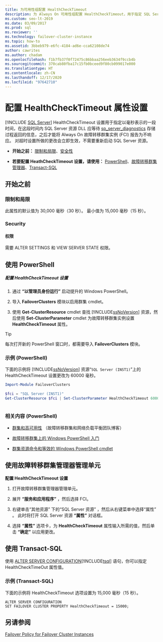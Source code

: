 ```yaml
---
title: 为可用性组配置 HealthCheckTimeout
description: 为 Always On 可用性组配置 HealthCheckTimeout，用于指定 SQL Server 资源 DLL 在报告无响应之前等待的时间。
ms.custom: seo-lt-2019
ms.date: 03/09/2017
ms.prod: sql
ms.reviewer: ''
ms.technology: failover-cluster-instance
ms.topic: how-to
ms.assetid: 3bbeb979-e6fc-4184-ad6e-cca62108de74
author: cawrites
ms.author: chadam
ms.openlocfilehash: f1b7fb37f0f72475c86bbaa256eeb3634f9ccb4b
ms.sourcegitcommit: 370cab80fba17c15fb0bceed9f80cb099017e000
ms.translationtype: HT
ms.contentlocale: zh-CN
ms.lasthandoff: 12/17/2020
ms.locfileid: "97642710"
---
```

# <a name="configure-healthchecktimeout-property-settings"></a>配置 HealthCheckTimeout 属性设置
[!INCLUDE [SQL Server](../../../includes/applies-to-version/sqlserver.md)]
  HealthCheckTimeout 设置用于指定以毫秒表示的一段时间，在这段时间内 SQL Server 资源 DLL 应等待 [sp_server_diagnostics](../../../relational-databases/system-stored-procedures/sp-server-diagnostics-transact-sql.md) 存储过程返回的信息，之后才能将 Always On 故障转移群集实例 (FCI) 报告为不响应。 对超时设置所做的更改会立即生效，不需要重新启动 SQL Server 资源。  
  
-   **开始之前：** [限制和局限](#Limits)、[安全性](#Security)  
  
-   **若要配置 HeathCheckTimeout 设置，请使用：** [PowerShell](#PowerShellProcedure)、[故障转移群集管理器](#WSFC)、[Transact-SQL](#TsqlProcedure)  
  
##  <a name="before-you-begin"></a><a name="BeforeYouBegin"></a> 开始之前  
  
###  <a name="limitations-and-restrictions"></a><a name="Limits"></a> 限制和局限  
 此属性的默认值为 30,000 毫秒（30 秒）。 最小值为 15,000 毫秒（15 秒）。  
  
###  <a name="security"></a><a name="Security"></a> Security  
  
####  <a name="permissions"></a><a name="Permissions"></a> 权限  
 需要 ALTER SETTINGS 和 VIEW SERVER STATE 权限。  
  
##  <a name="using-powershell"></a><a name="PowerShellProcedure"></a> 使用 PowerShell  
  
##### <a name="to-configure-healthchecktimeout-settings"></a>配置 HealthCheckTimeout 设置  
  
1.  通过 **“以管理员身份运行”** 启动提升的 Windows PowerShell。  
  
2.  导入 **FailoverClusters** 模块以启用群集 cmdlet。  
  
3.  使用 **Get-ClusterResource** cmdlet 查找 [!INCLUDE[ssNoVersion](../../../includes/ssnoversion-md.md)] 资源，然后使用 **Set-ClusterParameter** cmdlet 为故障转移群集实例设置 **HealthCheckTimeout** 属性。  
  
> [!TIP]  
>  每次打开新的 PowerShell 窗口时，都需要导入 **FailoverClusters** 模块。  
  
### <a name="example-powershell"></a>示例 (PowerShell)  
 下面的示例将 [!INCLUDE[ssNoVersion](../../../includes/ssnoversion-md.md)] 资源“`SQL Server (INST1)`”上的 HealthCheckTimeout 设置更改为 60000 毫秒。  
  
```powershell  
Import-Module FailoverClusters  
  
$fci = "SQL Server (INST1)"  
Get-ClusterResource $fci | Set-ClusterParameter HealthCheckTimeout 60000  
  
```  
  
### <a name="related-content-powershell"></a>相关内容 (PowerShell)  
  
-   [群集和高可用性](https://techcommunity.microsoft.com/t5/failover-clustering/bg-p/FailoverClustering) （故障转移群集和网络负载平衡团队博客）  
  
-   [故障转移群集上的 Windows PowerShell 入门](https://technet.microsoft.com/library/ee619762\(WS.10\).aspx)  
  
-   [群集资源命令和等效的 Windows PowerShell cmdlet](/previous-versions/windows/it-pro/windows-server-2008-R2-and-2008/ee619744(v=ws.10)#BKMK_resource)  
  
##  <a name="using-the-failover-cluster-manager-snap-in"></a><a name="WSFC"></a> 使用故障转移群集管理器管理单元  
 **配置 HealthCheckTimeout 设置**  
  
1.  打开故障转移群集管理器管理单元。  
  
2.  展开 **“服务和应用程序”** ，然后选择 FCI。  
  
3.  右键单击“其他资源”  下的“SQL Server 资源”  ，然后从右键菜单中选择“属性”  。 此时将打开 SQL Server 资源 **“属性”** 对话框。  
  
4.  选择 **“属性”** 选项卡，为 **HealthCheckTimeout** 属性输入所需的值，然后单击 **“确定”** 以应用更改。  
  
##  <a name="using-transact-sql"></a><a name="TsqlProcedure"></a> 使用 Transact-SQL  
 使用 [ALTER SERVER CONFIGURATION](../../../t-sql/statements/alter-server-configuration-transact-sql.md)[!INCLUDE[tsql](../../../includes/tsql-md.md)] 语句，你可以指定 HealthCheckTimeOut 属性值。  
  
###  <a name="example-transact-sql"></a><a name="TsqlExample"></a> 示例 (Transact-SQL)  
 下面的示例将 HealthCheckTimeout 选项设置为 15,000 毫秒（15 秒）。  
  
```  
ALTER SERVER CONFIGURATION   
SET FAILOVER CLUSTER PROPERTY HealthCheckTimeout = 15000;  
```  
  
## <a name="see-also"></a>另请参阅  
 [Failover Policy for Failover Cluster Instances](../../../sql-server/failover-clusters/windows/failover-policy-for-failover-cluster-instances.md)  
  
